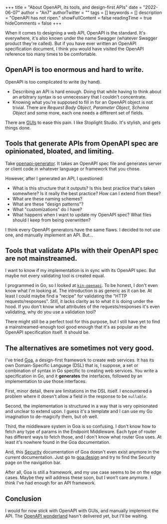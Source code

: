 +++
title = "About OpenAPI, its tools, and design-first APIs"
date = "2022-06-07"
author = "An7"
authorTwitter = ""
tags = []
keywords = []
description = "OpenAPI has not ripen."
showFullContent = false
readingTime = true
hideComments = false
+++

When it comes to designing a web API, OpenAPI is the standard. It's everywhere,
it's also known under the name Swagger (whatever Swagger product they're
called). But if you have ever written an OpenAPI specification document, I think
you would have visited the OpenAPI reference too many times to be comfortable.

## OpenAPI is too enormous and hard to write.

OpenAPI is too complicated to write (by hand).

- Describing an API is hard enough. Doing that while having to think about an
  arbitrary syntax is so unnecessary that I couldn't concentrate.
- Knowing what you're supposed to fill in for an OpenAPI object is not trivial.
  There are _Request Body Object_, _Parameter Object_, _Schema Object_ and some
  more, each one needs a different set of fields.

There are [GUIs][1] to ease this pain. I like Stoplight Studio. It's stylish,
and gets things done.

## Tools that generate APIs from OpenAPI spec are opinionated, bloated, and limiting.

Take [openapi-generator][2]. It takes an OpenAPI spec file and generates server
or client code in whatever language or framework that you chose.

However, after I generated an API, I questioned:

- What is this structure that it outputs? Is this best practice that's taken
  somewhere? Is it really the best practice? How can I extend from these?
- What are these naming schemes?
- What are these "design patterns"?
- What "customizations" do I have?
- What happens when I want to update my OpenAPI spec? What files should I keep
  from being overwritten?

I think every OpenAPI generators have the same flaws. I decided to not use one,
and manually implement an API. But...

## Tools that validate APIs with their OpenAPI spec are not mainstreamed.

I want to know if my implementation is in sync with its OpenAPI spec. But maybe
not every validating tool is created equal.

I programmed in Go, so I looked at [`kin-openapi`][3]. To be honest, I don't
even know what I'm looking at. The introduction is as generic as it can be. At
least I could maybe find a "recipe" for validating the "HTTP
requests/responses". Still, it lacks clarity as to what it is doing under the
hood. If you don't know what attributes of the requests/responses it's even
validating, why do you use a validation tool?

There might still be a perfect tool for this purpose, but I still have yet to
find a mainstreamed-enough tool good enough that it's as popular as the OpenAPI
specification itself. It should be.

## The alternatives are sometimes not very good.

I've tried [Goa][4], a design-first framework to create web services. It has its
own Domain-Specific Language (DSL) that is, I suppose, a set or combination of
syntax in Go specific to creating web services. You write a specification in Go,
and it **generates** the interfaces, followed by an implementation to use those
interfaces.

First, minor detail, there are limitations in the DSL itself. I encountered a
problem where it doesn't allow a field in the response to be `nullable`.

Second, the implementation is structured in a way that is very opinionated and
unclear to extend upon. I guess it's a template and I can use my Go imagination
to de-magicify them, but oh well.

Third, the middleware system in Goa is so confusing. I don't know how to fetch
any type of params in the Endpoint Middleware. Each type of router has different
ways to fetch those, and I don't know what router Goa uses. At least it's
nowhere found in the Goa documentation.

And, this [Security][5] documentation of Goa doesn't even exist anymore in the
current documentation. Just go to [goa.design][4] and try to find the Security
page on the navigation bar.

After all, Goa is still a framework, and my use case seems to be on the edge
cases. Maybe they will address these soon, but I won't care anymore. I think
I've had enough for an API framework.

## Conclusion

I would for now stick with OpenAPI with GUIs, and manually implement the API.
The [OpenAPI wonderland][6] hasn't delivered yet, but I'll be waiting.

[1]: https://openapi.tools/#gui-editors
[2]: https://openapi-generator.tech
[3]: https://github.com/getkin/kin-openapi
[4]: https://goa.design
[5]: https://goa.design/design/security
[6]: https://oai.github.io/Documentation/start-here.html
